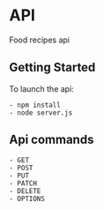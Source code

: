 # API

Food recipes api

## Getting Started

To launch the api:

    - npm install 
    - node server.js

## Api commands

    - GET 
    - POST
    - PUT
    - PATCH 
    - DELETE 
    - OPTIONS